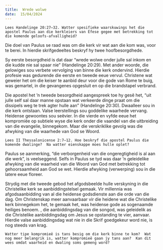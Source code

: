 ```yaml
---
title:  Wrede wolwe
date:  15/04/2024
---
```


`Lees Handelinge 20:27–32. Watter spesifieke waarskuwings het die apostel Paulus aan die kerkleiers van Éfese gegee met betrekking tot die komende geloofs-afvalligheid?`

Die doel van Paulus se raad was om die kerk vir wat aan die kom was, voor te berei. In hierdie skrifgedeeltes beskryf hy twee hoofbesorgdhede.

Sy eerste besorgdheid is dat daar “wrede wolwe onder julle sal inkom en die kudde nie sal spaar nie” (Handelinge 20:29). Met ander woorde, die gelowiges sou verbete vervolging van binne die kerk ondervind. Hierdie profesie was gedurende die eerste en tweede eeue vervul. Christene wat geweier het om die keiser te aanbid deur voor die gode van Rome te buig, was gemartel, in die gevangenes opgesluit en op die brandstapel verbrand.

Die apostel het ’n tweede besorgdheid aangespreek toe hy gesê het, “uit julle self sal daar manne opstaan wat verkeerde dinge praat om die dissipels weg te trek agter hulle aan” (Handelinge 20:30). Dwaalleer sou in die kerk ontstaan. Valse leerstellings sou goddelike waarhede vervang.  Heidense gewoontes sou seëvier.  In die vierde en vyfde eeue het kompromiëe op subtiele wyse die kerk onder die vaandel van die uitbreiding van die evangelie, binnegekom. Maar die verskriklike gevolg was die afwyking van die waarhede van God se Woord.

`Lees II Thessalonicense 2:7–12. Hoe beskryf die apostel Paulus die komende dwalinge?  Na watter eienskappe moes hulle oplet?`

Paulus se aanmerking, “die verborgenheid van die ongeregtigheid is al aan die werk”, is veelseggend. Selfs in Paulus se tyd was daar ’n geleidelike afwyking van die waarheid van die Woord van God met betrekking tot gehoorsaamheid aan God se wet. Hierdie afwyking (verwerping) sou in die latere eeue floreer.

Strydig met die tweede gebod het afgodsbeelde hulle verskyning in die Christelike kerk se aanbiddingstelsel gemaak. Vir millennia was afgodsaanbidding van al die heidense godsdienste aan die orde van die dag. Om Christenskap meer aanvaarbaar vir die heidene wat die Christelike kerk binnegekom het, te gemaak het, was heidense gode as sogenaamde heiliges benoem.  , die aanbiddingsdag van die songod, was geleidelik as die Christelike aanbiddingsdag om Jesus se opstanding te vier, aanvaar.  Hierdie valse aanbiddingsdag wat nie in die Skrif goedgekeur word nie, is nog steeds van krag.

`Watter tipe kompromieë is tans besig om die kerk binne te kom?  Wat nog meer belangrik is, watter kompromieë gaan jy tans aan?  Kan dit wees omdat waarheid en dwaling soms gemeng word?`